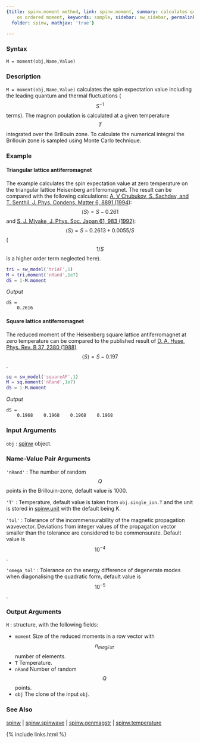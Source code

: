 ```yaml
---
{title: spinw.moment method, link: spinw.moment, summary: calculates quantum correction
    on ordered moment, keywords: sample, sidebar: sw_sidebar, permalink: spinw_moment,
  folder: spinw, mathjax: 'true'}

---
```

  
### Syntax
  
`M = moment(obj,Name,Value)`
  
### Description
  
`M = moment(obj,Name,Value)` calculates the spin expectation value
including the leading quantum and thermal fluctuations ($$S^{-1}$$ terms).
The magnon poulation is calculated at a given temperature $$T$$ integrated
over the Brillouin zone. To calculate the numerical integral the
Brillouin zone is sampled using Monte Carlo technique.
  
### Example
 
#### Triangular lattice antiferromagnet
 
The example calculates the spin expectation value at zero temperature on
the triangular lattice Heisenberg antiferromagnet. The result can be
compared with the following calculations: [A. V Chubukov, S. Sachdev,
and T. Senthil, J. Phys. Condens. Matter 6, 8891 (1994)](http://iopscience.iop.org/article/10.1088/0953-8984/6/42/019/meta): $$\langle S
\rangle = S - 0.261$$ and 
[S. J. Miyake, J. Phys. Soc. Japan 61, 983 (1992)](http://journals.jps.jp/doi/abs/10.1143/JPSJ.61.983): $$\langle S \rangle = S - 0.2613 +
0.0055/S$$ ($$1/S$$ is a higher order term neglected here).
 
```matlab
tri = sw_model('triAF',1)
M = tri.moment('nRand',1e7)
dS = 1-M.moment
```
*Output*
```
dS =
    0.2616
```
 
 
#### Square lattice antiferromagnet
 
The reduced moment of the Heisenberg square lattice antiferromagnet at
zero temperature can be compared to the published result of 
[D. A. Huse, Phys. Rev. B 37, 2380
(1988)](https://journals.aps.org/prb/abstract/10.1103/PhysRevB.37.2380)
$$\langle S \rangle = S - 0.197$$.
 
```matlab
sq = sw_model('squareAF',1)
M = sq.moment('nRand',1e7)
dS = 1-M.moment
```
*Output*
```
dS =
    0.1968    0.1968    0.1968    0.1968
```
 
 
### Input Arguments
  
`obj`
: [spinw](spinw) object.
  
### Name-Value Pair Arguments
  
`'nRand'`
: The number of random $$Q$$ points in the Brillouin-zone,
  default value is 1000.
  
`'T'`
: Temperature, default value is taken from `obj.single_ion.T` and the
  unit is stored in [spinw.unit](spinw_unit) with the default being K.
  
`'tol'`
: Tolerance of the incommensurability of the magnetic
  propagation wavevector. Deviations from integer values of the
  propagation vector smaller than the tolerance are
  considered to be commensurate. Default value is $$10^{-4}$$.
  
`'omega_tol'`
: Tolerance on the energy difference of degenerate modes when
  diagonalising the quadratic form, default value is $$10^{-5}$$.
  
### Output Arguments
  
`M`
: structure, with the following fields:
  * `moment`  Size of the reduced moments in a row vector with
    $$n_{magExt}$$ number of elements.
  * `T`       Temperature.
  * `nRand`   Number of random $$Q$$ points.
  * `obj`     The clone of the input `obj`.
 
### See Also
  
[spinw](spinw) \| [spinw.spinwave](spinw_spinwave) \| [spinw.genmagstr](spinw_genmagstr) \| [spinw.temperature](spinw_temperature)
 

{% include links.html %}
